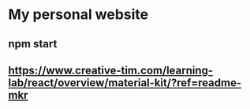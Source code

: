 # My personal website

## npm start 

## https://www.creative-tim.com/learning-lab/react/overview/material-kit/?ref=readme-mkr